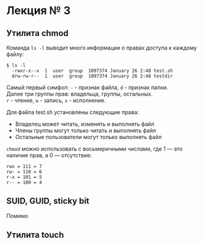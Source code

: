 # Лекция № 3

## Утилита chmod

Команда `ls -l` выводит много информации о правах доступа к каждому файлу:

```
$ ls -l
  -rwxr-x--x  1  user  group  1097374 January 26 2:48 test.sh
  drw-rw-r--  1  user  group  1097374 January 26 2:48 testdir
```

Самый первый симфол: `-` - признак файла, `d` - признак папки.  
Далее три группы прав: владельца, группы, остальных.  
`r` - чтение, `w` - запись, `x` - исполнение.

Для файла test.sh установлены следующие права:
- Владелец может читать, изменять и выполнять файл
- Члены группы могут только читать и выполнять файл
- Остальные пользователи могут только выполнять файл

  
`chmod` можно использовать с восьмеричными числами, где 1 — это наличие прав, а 0 — отсутствие:

```
rwx = 111 = 7
rw- = 110 = 6
r-x = 101 = 5
r-- = 100 = 4
```

## SUID, GUID, sticky bit

Помимо

## Утилита touch
